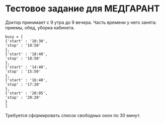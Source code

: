 # Тестовое задание для МЕДГАРАНТ

Доктор принимает с 9 утра до 9 вечера.
Часть времени у него занята: приемы, обед, уборка кабинета.
``` 
busy = [
{'start' : '10:30',
'stop' : '10:50'
},
{'start' : '18:40',
'stop' : '18:50'
},
{'start' : '14:40',
'stop' : '15:50'
},
{'start' : '16:40',
'stop' : '17:20'
},
{'start' : '20:05',
'stop' : '20:20'
}
]
```

Требуется сформировать список свободных окон по 30 минут.
